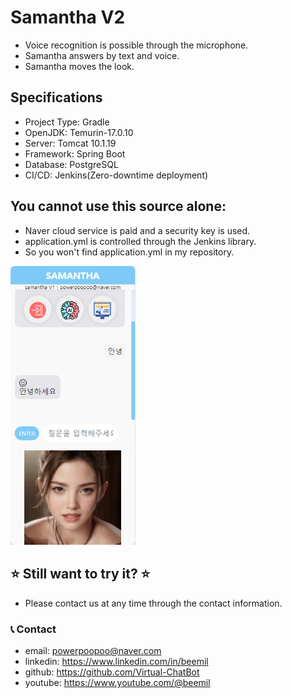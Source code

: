 # Samantha V2

* Voice recognition is possible through the microphone.
* Samantha answers by text and voice.
* Samantha moves the look.

## Specifications
* Project Type: Gradle
* OpenJDK: Temurin-17.0.10
* Server: Tomcat 10.1.19
* Framework: Spring Boot
* Database: PostgreSQL
* CI/CD: Jenkins(Zero-downtime deployment)

## You cannot use this source alone:
* Naver cloud service is paid and a security key is used.
* application.yml is controlled through the Jenkins library.
* So you won't find application.yml in my repository.

<img src="./app.png" alt="Streaming App" width="200"/>

## ⭐ Still want to try it? ⭐
* Please contact us at any time through the contact information.

### 📞 Contact

* email: powerpoopoo@naver.com
* linkedin: https://www.linkedin.com/in/beemil
* github: https://github.com/Virtual-ChatBot
* youtube: https://www.youtube.com/@beemil
